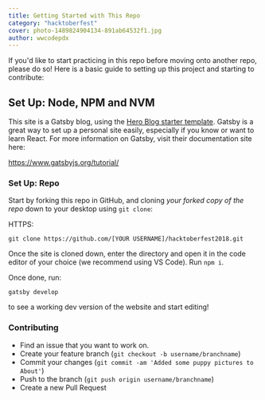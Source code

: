 ```yaml
---
title: Getting Started with This Repo
category: "hacktoberfest"
cover: photo-1489824904134-891ab64532f1.jpg
author: wwcodepdx
---
```


If you'd like to start practicing in this repo before moving onto another repo, please do so! Here is a basic guide to setting up this project and starting to contribute:

## Set Up: Node, NPM and NVM

This site is a Gatsby blog, using the [Hero Blog starter template](https://github.com/greglobinski/gatsby-starter-hero-blog). Gatsby is a great way to set up a personal site easily, especially if you know or want to learn React. For more information on Gatsby, visit their documentation site here: 

https://www.gatsbyjs.org/tutorial/



### Set Up: Repo

Start by forking this repo in GitHub, and cloning *your forked copy of the repo* down to your desktop using `git clone`:

HTTPS:
```
git clone https://github.com/[YOUR USERNAME]/hacktoberfest2018.git
```

Once the site is cloned down, enter the directory and open it in the code editor of your choice (we recommend using VS Code). Run `npm i`.

Once done, run:

```
gatsby develop
```

to see a working dev version of the website and start editing!

### Contributing

- Find an issue that you want to work on.
- Create your feature branch (`git checkout -b username/branchname`)
- Commit your changes (`git commit -am 'Added some puppy pictures to About'`)
- Push to the branch (`git push origin username/branchname`)
- Create a new Pull Request

